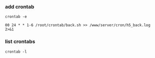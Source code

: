 ### add crontab

```
crontab -e

00 24 * * 1-6 /root/crontab/back.sh >> /www/server/cron/h5_back.log 2>&1

```

### list crontabs

```
crontab -l

```
